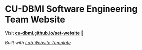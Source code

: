 
# CU-DBMI Software Engineering Team Website

Visit **[cu-dbmi.github.io/set-website](https://cu-dbmi.github.io/set-website)** 🚀

_Built with [Lab Website Template](https://greene-lab.gitbook.io/lab-website-template-docs)_

